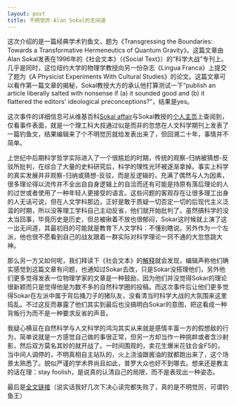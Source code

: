 ```yaml
---
layout: post
title: 不明觉厉-Alan Sokal的无间道
---
```


这次介绍的是一篇经典学术钓鱼文，题为《Transgressing the Boundaries: Towards a Transformative Hermeneutics of Quantum Gravity》。这篇文章由Alan Sokal发表在1996年的《社会文本》（《Social Text》）的“科学大战”专刊上。几乎是同时，这位纽约大学的物理学教授向另一份杂志《Lingua Franca》上提交了题为《A Physicist Experiments With Cultural Studies》的论文。这篇文章可以看作第一篇文章的揭秘，Sokal教授大方的承认他打算测试一下“publish an article liberally salted with nonsense if (a) it sounded good and (b) it flattered the editors' ideological preconceptions?”，结果是yes。

这次事件的详细信息可从维基百科[Sokal affair](https://en.wikipedia.org/wiki/Sokal_affair)与Sokal教授的[个人主页](http://www.physics.nyu.edu/faculty/sokal/index.html)上查阅到，仅看事件表面，就是一个理工科大叔通过似是而非的忽悠在人文科学期刊上发表了一篇钓鱼文，结果编辑来了个不明觉厉就给发表出来了，但回溯二十年，事情并不简单。

上世纪中后期科学哲学实际进入了一个很尴尬的时期，传统的观察-归纳被猜想-反驳所批判，在综合了大量的史料研究后，科学的理性光环被逐渐拿掉。事实上科学的真实发展并非观察-归纳或猜想-反驳，而是反逻辑的，充满了偶然与人为因素，很多理论得以流传并不全出自自身逻辑上的自洽而还有可能是持原有落后理论的人的过世或者使用了一种年轻人更接受的语言。这些问题的客观存在让很多理工出身的人无话可说，但在人文学科那边，正好是敢于质疑一切否定一切的后现代主义泛滥的时期，所以没等理工学科自己主动反省，他们就开始批判了。虽然搞科学的没太当回事，毕竟历史是历史，但总被揪着不放也很郁闷，Sokar这时候就上演了这一出无间道，其最初目的可能就是教育下人文学科：不懂别瞎说。另外作为一个左派，他也很不愿看到自己的战友跟着一群实际对科学理论一窍不通的大忽悠跳大神。

那么另一方又如何呢，我们拜读下《社会文本》的[解释](http://physics.nyu.edu/sokal/SocialText_reply_LF.pdf)就会发现，编辑声称他们确实感觉到这篇文章有问题，也通知过Sokar去改，只是Sokar没搭理他们，另外他们更多觉得发表一位物理学家的文章是一种鼓励，因为他们并没觉得Sokar的理论很新颖而只是觉得他是为数不多的自然科学圈的投稿。而这次事件后让他们更多觉得Sokar在左派中属于背后捅刀子的猪队友，没看清当时科学大战的大氛围来这里捣乱。不过这反而暴露了他们其实到最后也没搞明白Sokar的意图，把这看成一种背叛行为而不是一种要求反省的声音。

我疑心横亘在自然科学与人文科学的鸿沟其实从来就是感情丰富一方的假想敌的行为，简单说就是一方感觉自己做的事很正常，但另一方却当作一种挑衅或者含沙射影，然后双方莫名其妙的就开战了。一时间围观的，卖花生爆米花钛合金F5的，当中间人调停的，不明真相自主站队的，火上浇油跟酱油的就都跑出来了，这个场景太熟悉了。貌似严谨的学术界尚且如此，普罗大众也好不到哪去。想来还是教主的话在理：stay foolish，是说真的认清自己的局限，而不是表现出一种姿态。

最后是[全文链接](http://www.physics.nyu.edu/faculty/sokal/transgress_v2/transgress_v2_singlefile.html)（说实话我好几次下决心读完都失败了，真的是不明觉厉，可谓钓鱼王）